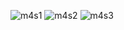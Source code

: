 ![m4s1](https://user-images.githubusercontent.com/81404686/145719648-528d23a4-ded3-4e26-b1cc-ee4d1b02c5bb.png)
![m4s2](https://user-images.githubusercontent.com/81404686/145719651-4a3a3a3e-effb-4a51-b737-c3b94df603d3.png)
![m4s3](https://user-images.githubusercontent.com/81404686/145719654-4665620f-b163-4b71-9c55-59ce47a56748.png)
